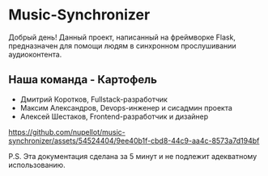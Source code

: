 # Music-Synchronizer
Добрый день!
Данный проект, написанный на фреймворке Flask, предназначен для помощи людям в синхронном прослушивании аудиоконтента.
## Наша команда - Картофель
- Дмитрий Коротков, Fullstack-разработчик
- Максим Александров, Devops-инженер и сисадмин проекта
- Алексей Шестаков, Frontend-разработчик и дизайнер


https://github.com/nupellot/music-synchronizer/assets/54524404/9ee40b1f-cbd8-44c9-aa4c-8573a7d194bf

P.S. Эта документация сделана за 5 минут и не подлежит адекватному использованию.

